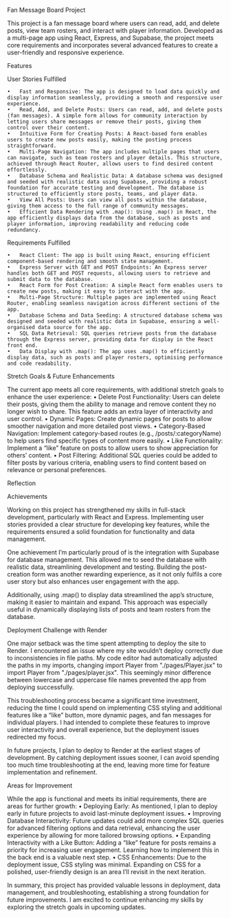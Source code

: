 Fan Message Board Project

This project is a fan message board where users can read, add, and delete posts, view team rosters, and interact with player information. Developed as a multi-page app using React, Express, and Supabase, the project meets core requirements and incorporates several advanced features to create a user-friendly and responsive experience.

Features

User Stories Fulfilled

    •	Fast and Responsive: The app is designed to load data quickly and display information seamlessly, providing a smooth and responsive user experience.
    •	Read, Add, and Delete Posts: Users can read, add, and delete posts (fan messages). A simple form allows for community interaction by letting users share messages or remove their posts, giving them control over their content.
    •	Intuitive Form for Creating Posts: A React-based form enables users to create new posts easily, making the posting process straightforward.
    •	Multi-Page Navigation: The app includes multiple pages that users can navigate, such as team rosters and player details. This structure, achieved through React Router, allows users to find desired content effortlessly.
    •	Database Schema and Realistic Data: A database schema was designed and seeded with realistic data using Supabase, providing a robust foundation for accurate testing and development. The database is structured to efficiently store posts, teams, and player data.
    •	View All Posts: Users can view all posts within the database, giving them access to the full range of community messages.
    •	Efficient Data Rendering with .map(): Using .map() in React, the app efficiently displays data from the database, such as posts and player information, improving readability and reducing code redundancy.

Requirements Fulfilled

    •	React Client: The app is built using React, ensuring efficient component-based rendering and smooth state management.
    •	Express Server with GET and POST Endpoints: An Express server handles both GET and POST requests, allowing users to retrieve and submit data to the database.
    •	React Form for Post Creation: A simple React form enables users to create new posts, making it easy to interact with the app.
    •	Multi-Page Structure: Multiple pages are implemented using React Router, enabling seamless navigation across different sections of the app.
    •	Database Schema and Data Seeding: A structured database schema was designed and seeded with realistic data in Supabase, ensuring a well-organised data source for the app.
    •	SQL Data Retrieval: SQL queries retrieve posts from the database through the Express server, providing data for display in the React front end.
    •	Data Display with .map(): The app uses .map() to efficiently display data, such as posts and player rosters, optimising performance and code readability.

Stretch Goals & Future Enhancements

The current app meets all core requirements, with additional stretch goals to enhance the user experience:
• Delete Post Functionality: Users can delete their posts, giving them the ability to manage and remove content they no longer wish to share. This feature adds an extra layer of interactivity and user control.
• Dynamic Pages: Create dynamic pages for posts to allow smoother navigation and more detailed post views.
• Category-Based Navigation: Implement category-based routes (e.g., /posts/:categoryName) to help users find specific types of content more easily.
• Like Functionality: Implement a “like” feature on posts to allow users to show appreciation for others’ content.
• Post Filtering: Additional SQL queries could be added to filter posts by various criteria, enabling users to find content based on relevance or personal preferences.

Reflection

Achievements

Working on this project has strengthened my skills in full-stack development, particularly with React and Express. Implementing user stories provided a clear structure for developing key features, while the requirements ensured a solid foundation for functionality and data management.

One achievement I’m particularly proud of is the integration with Supabase for database management. This allowed me to seed the database with realistic data, streamlining development and testing. Building the post-creation form was another rewarding experience, as it not only fulfils a core user story but also enhances user engagement with the app.

Additionally, using .map() to display data streamlined the app’s structure, making it easier to maintain and expand. This approach was especially useful in dynamically displaying lists of posts and team rosters from the database.

Deployment Challenge with Render

One major setback was the time spent attempting to deploy the site to Render. I encountered an issue where my site wouldn’t deploy correctly due to inconsistencies in file paths. My code editor had automatically adjusted the paths in my imports, changing import Player from "./pages/Player.jsx" to import Player from "./pages/player.jsx". This seemingly minor difference between lowercase and uppercase file names prevented the app from deploying successfully.

This troubleshooting process became a significant time investment, reducing the time I could spend on implementing CSS styling and additional features like a “like” button, more dynamic pages, and fan messages for individual players. I had intended to complete these features to improve user interactivity and overall experience, but the deployment issues redirected my focus.

In future projects, I plan to deploy to Render at the earliest stages of development. By catching deployment issues sooner, I can avoid spending too much time troubleshooting at the end, leaving more time for feature implementation and refinement.

Areas for Improvement

While the app is functional and meets its initial requirements, there are areas for further growth:
• Deploying Early: As mentioned, I plan to deploy early in future projects to avoid last-minute deployment issues.
• Improving Database Interactivity: Future updates could add more complex SQL queries for advanced filtering options and data retrieval, enhancing the user experience by allowing for more tailored browsing options.
• Expanding Interactivity with a Like Button: Adding a “like” feature for posts remains a priority for increasing user engagement. Learning how to implement this in the back end is a valuable next step.
• CSS Enhancements: Due to the deployment issue, CSS styling was minimal. Expanding on CSS for a polished, user-friendly design is an area I’ll revisit in the next iteration.

In summary, this project has provided valuable lessons in deployment, data management, and troubleshooting, establishing a strong foundation for future improvements. I am excited to continue enhancing my skills by exploring the stretch goals in upcoming updates.
